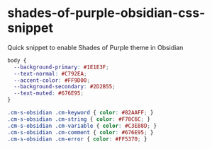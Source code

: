 # shades-of-purple-obsidian-css-snippet
Quick snippet to enable Shades of Purple theme in Obsidian

```css
body {
  --background-primary: #1E1E3F;
  --text-normal: #C792EA;
  --accent-color: #FF9D00;
  --background-secondary: #2D2B55;
  --text-muted: #676E95;
}

.cm-s-obsidian .cm-keyword { color: #82AAFF; }
.cm-s-obsidian .cm-string { color: #F78C6C; }
.cm-s-obsidian .cm-variable { color: #C3E88D; }
.cm-s-obsidian .cm-comment { color: #676E95; }
.cm-s-obsidian .cm-error { color: #FF5370; }
```
